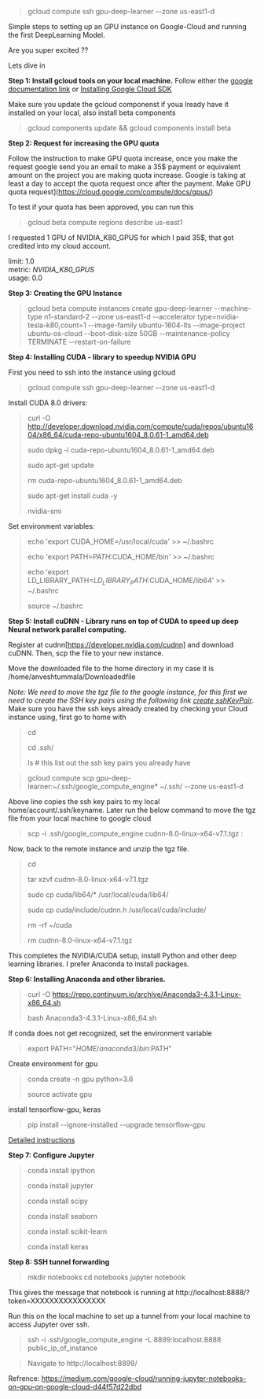 > gcloud compute ssh gpu-deep-learner --zone us-east1-d

Simple steps to setting up an GPU instance on Google-Cloud and running the first DeepLearning Model.

Are you super excited ??

Lets dive in

**Step 1: Install gcloud tools on your local machine.**
Follow either the
[google documentation link](https://cloud.google.com/sdk/downloads) or  [Installing Google Cloud SDK](https://www.youtube.com/watch?v=eGVc_WFzXtw)

Make sure you update the gcloud componenst if youa lready have it installed on your local, also install beta components

 > gcloud components update && gcloud components install beta

**Step 2:  Request for increasing the GPU quota**

Follow the instruction to make GPU quota increase, once you make the request google send you an email to make a 35$ payment or equivalent amount on the project you are making quota increase. Google is taking at least a day to accept the quota request once after the payment. Make GPU quota request](https://cloud.google.com/compute/docs/gpus/)

To test if your quota has been approved, you can run this

> gcloud beta compute regions describe us-east1

I requested 1 GPU of NVIDIA_K80_GPUS for which I paid 35$, that got credited into my cloud account.

limit: 1.0   
metric: *NVIDIA_K80_GPUS*  
usage: 0.0

**Step 3: Creating the GPU Instance**

> gcloud beta compute instances create gpu-deep-learner --machine-type n1-standard-2 --zone us-east1-d --accelerator type=nvidia-tesla-k80,count=1 --image-family ubuntu-1604-lts --image-project ubuntu-os-cloud --boot-disk-size 50GB --maintenance-policy TERMINATE --restart-on-failure

**Step 4: Installing CUDA - library to speedup NVIDIA GPU**

First  you need to ssh into the instance using gcloud

> gcloud compute ssh gpu-deep-learner --zone us-east1-d

Install CUDA 8.0 drivers:

> curl -O http://developer.download.nvidia.com/compute/cuda/repos/ubuntu1604/x86_64/cuda-repo-ubuntu1604_8.0.61-1_amd64.deb
>
> sudo dpkg -i cuda-repo-ubuntu1604_8.0.61-1_amd64.deb
>
> sudo apt-get update
>
> rm cuda-repo-ubuntu1604_8.0.61-1_amd64.deb
>
> sudo apt-get install cuda -y
>
> nvidia-smi

Set environment variables:

> echo 'export CUDA_HOME=/usr/local/cuda' >> ~/.bashrc
>
> echo 'export PATH=$PATH:$CUDA_HOME/bin' >> ~/.bashrc
>
> echo 'export LD_LIBRARY_PATH=$LD_LIBRARY_PATH:$CUDA_HOME/lib64' >> ~/.bashrc
>
> source ~/.bashrc

**Step 5: Install cuDNN - Library runs on top of CUDA to speed up deep Neural network parallel computing.**

Register at cudnn[https://developer.nvidia.com/cudnn] and download cuDNN. Then, scp the file to your new instance.

Move the downloaded file to the home directory in my case it is /home/anveshtummala/Downloadedfile

*Note: We need to move the tgz file to the google instance, for this first we need to create the SSH key pairs using the following link [create sshKeyPair](https://cloud.google.com/compute/docs/instances/adding-removing-ssh-keys)*. Make sure you have the ssh keys already created by checking your Cloud instance using, first go to home with
>cd
>
>cd .ssh/
>
>ls   # this list out the ssh key pairs you already have


> gcloud compute scp gpu-deep-learner:~/.ssh/google_compute_engine* ~/.ssh/ --zone us-east1-d

Above line copies the ssh key pairs to my local home/account/.ssh/keyname. Later run the below command to move the tgz file from your local machine to google cloud
> scp -i .ssh/google_compute_engine cudnn-8.0-linux-x64-v7.1.tgz <external-IP-of-GPU-instance>:

Now, back to the remote instance and unzip the tgz file.

> cd
>
> tar xzvf cudnn-8.0-linux-x64-v7.1.tgz
>
> sudo cp cuda/lib64/* /usr/local/cuda/lib64/
>
> sudo cp cuda/include/cudnn.h /usr/local/cuda/include/
>
> rm -rf ~/cuda
>
> rm cudnn-8.0-linux-x64-v7.1.tgz
>

This completes the NVIDIA/CUDA setup, install Python and other deep learning libraries. I prefer Anaconda to install packages.

**Step 6: Installing Anaconda and other libraries.**

> curl -O https://repo.continuum.io/archive/Anaconda3-4.3.1-Linux-x86_64.sh
>
>bash Anaconda3-4.3.1-Linux-x86_64.sh
>

If conda does not get recognized, set the environment variable
> export PATH="$HOME/anaconda3/bin:$PATH"

Create environment for gpu
> conda create -n gpu python=3.6
>
> source activate gpu

install tensorflow-gpu, keras

> pip install --ignore-installed --upgrade tensorflow-gpu

[Detailed instructions](http://inmachineswetrust.com/posts/deep-learning-setup/)

**Step 7: Configure Jupyter**

> conda install ipython
>
> conda install jupyter
>
> conda install scipy
>
> conda install seaborn
>
> conda install scikit-learn
>
> conda install keras
>

**Step 8: SSH tunnel forwarding**
> mkdir notebooks
> cd notebooks
> jupyter notebook

This gives the message that notebook is running at http://localhost:8888/?token=XXXXXXXXXXXXXXXX

Run this on the local machine to set up a tunnel from your local machine to access Jupyter over ssh.

> ssh -i .ssh/google_compute_engine -L 8899:localhost:8888 public_ip_of_instance

>Navigate to http://localhost:8899/

Refrence: https://medium.com/google-cloud/running-jupyter-notebooks-on-gpu-on-google-cloud-d44f57d22dbd
